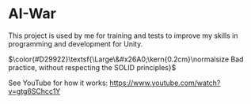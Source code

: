# AI-War

This project is used by me for training and tests to improve my skills in programming and development for Unity.

$\color{#D29922}\textsf{\Large\&#x26A0;\kern{0.2cm}\normalsize  Bad practice, without respecting the SOLID principles}$

See YouTube for how it works: https://www.youtube.com/watch?v=gtg6SChcc1Y
